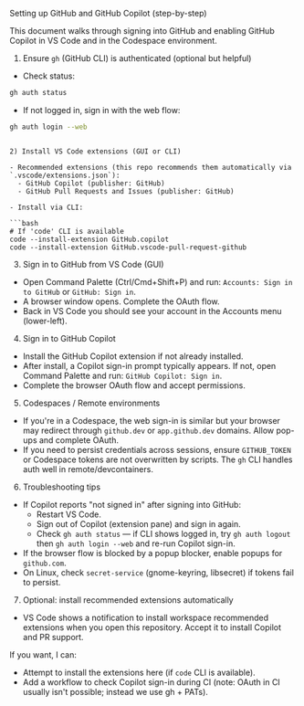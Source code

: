 Setting up GitHub and GitHub Copilot (step-by-step)

This document walks through signing into GitHub and enabling GitHub Copilot in VS Code and in the Codespace environment.

1) Ensure `gh` (GitHub CLI) is authenticated (optional but helpful)

- Check status:

```bash
gh auth status
```

- If not logged in, sign in with the web flow:

```bash
gh auth login --web
```
```

2) Install VS Code extensions (GUI or CLI)

- Recommended extensions (this repo recommends them automatically via `.vscode/extensions.json`):
  - GitHub Copilot (publisher: GitHub)
  - GitHub Pull Requests and Issues (publisher: GitHub)

- Install via CLI:

```bash
# If 'code' CLI is available
code --install-extension GitHub.copilot
code --install-extension GitHub.vscode-pull-request-github
```

3) Sign in to GitHub from VS Code (GUI)

- Open Command Palette (Ctrl/Cmd+Shift+P) and run: `Accounts: Sign in to GitHub` or `GitHub: Sign in`.
- A browser window opens. Complete the OAuth flow.
- Back in VS Code you should see your account in the Accounts menu (lower-left).

4) Sign in to GitHub Copilot

- Install the GitHub Copilot extension if not already installed.
- After install, a Copilot sign-in prompt typically appears. If not, open Command Palette and run: `GitHub Copilot: Sign in`.
- Complete the browser OAuth flow and accept permissions.

5) Codespaces / Remote environments

- If you're in a Codespace, the web sign-in is similar but your browser may redirect through `github.dev` or `app.github.dev` domains. Allow pop-ups and complete OAuth.
- If you need to persist credentials across sessions, ensure `GITHUB_TOKEN` or Codespace tokens are not overwritten by scripts. The `gh` CLI handles auth well in remote/devcontainers.

6) Troubleshooting tips

- If Copilot reports "not signed in" after signing into GitHub:
  - Restart VS Code.
  - Sign out of Copilot (extension pane) and sign in again.
  - Check `gh auth status` — if CLI shows logged in, try `gh auth logout` then `gh auth login --web` and re-run Copilot sign-in.
- If the browser flow is blocked by a popup blocker, enable popups for `github.com`.
- On Linux, check `secret-service` (gnome-keyring, libsecret) if tokens fail to persist.

7) Optional: install recommended extensions automatically

- VS Code shows a notification to install workspace recommended extensions when you open this repository. Accept it to install Copilot and PR support.

If you want, I can:
- Attempt to install the extensions here (if `code` CLI is available).
- Add a workflow to check Copilot sign-in during CI (note: OAuth in CI usually isn't possible; instead we use gh + PATs).

